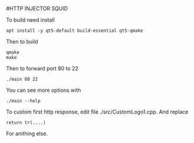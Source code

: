 #HTTP INJECTOR SQUID

To build need install
```
apt install -y qt5-default build-essential qt5-qmake
```

Then to build
```
qmake
make
```

Then to forward port 80 to 22
```
./main 80 22
```

You can see more options with
```
./main --help
```

To custom first http response, edit file ./src/CustomLogo1.cpp.
And replace
```
return tr(....)
```
For anithing else.

